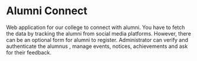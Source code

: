 # Alumni Connect
Web application for our college to connect with alumni. You have to fetch the data by tracking the alumni from social media platforms. However, there can be an optional form for alumni to register. Administrator can verify and authenticate the alumnus , manage events, notices, achievements and ask for their feedback.